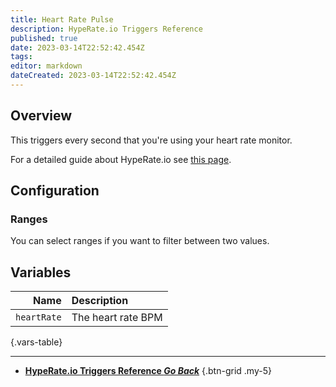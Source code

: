 ```yaml
---
title: Heart Rate Pulse
description: HypeRate.io Triggers Reference
published: true
date: 2023-03-14T22:52:42.454Z
tags: 
editor: markdown
dateCreated: 2023-03-14T22:52:42.454Z
---
```


## Overview
This triggers every second that you're using your heart rate monitor.

For a detailed guide about HypeRate.io see [this page](/Integrations/HypeRate-io).

## Configuration
### Ranges
You can select ranges if you want to filter between two values.

## Variables
Name | Description
----:|:------------
`heartRate` | The heart rate BPM
{.vars-table}

---

- [<i class="mdi mdi-chevron-left"></i>**HypeRate.io Triggers Reference *Go Back***](/Triggers/HypeRate-io)
{.btn-grid .my-5}